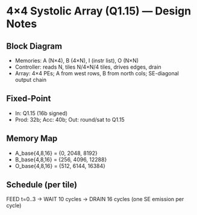 # 4×4 Systolic Array (Q1.15) — Design Notes

## Block Diagram
- Memories: A (N×4), B (4×N), I (instr list), O (N×N)
- Controller: reads N, tiles N/4×N/4 tiles, drives edges, drain
- Array: 4×4 PEs; A from west rows, B from north cols; SE-diagonal output chain

## Fixed-Point
- In: Q1.15 (16b signed)
- Prod: 32b; Acc: 40b; Out: round/sat to Q1.15

## Memory Map
- A_base{4,8,16} = {0, 2048, 8192}
- B_base{4,8,16} = {256, 4096, 12288}
- O_base{4,8,16} = {512, 6144, 16384}

## Schedule (per tile)
FEED t=0..3 → WAIT 10 cycles → DRAIN 16 cycles (one SE emission per cycle)
